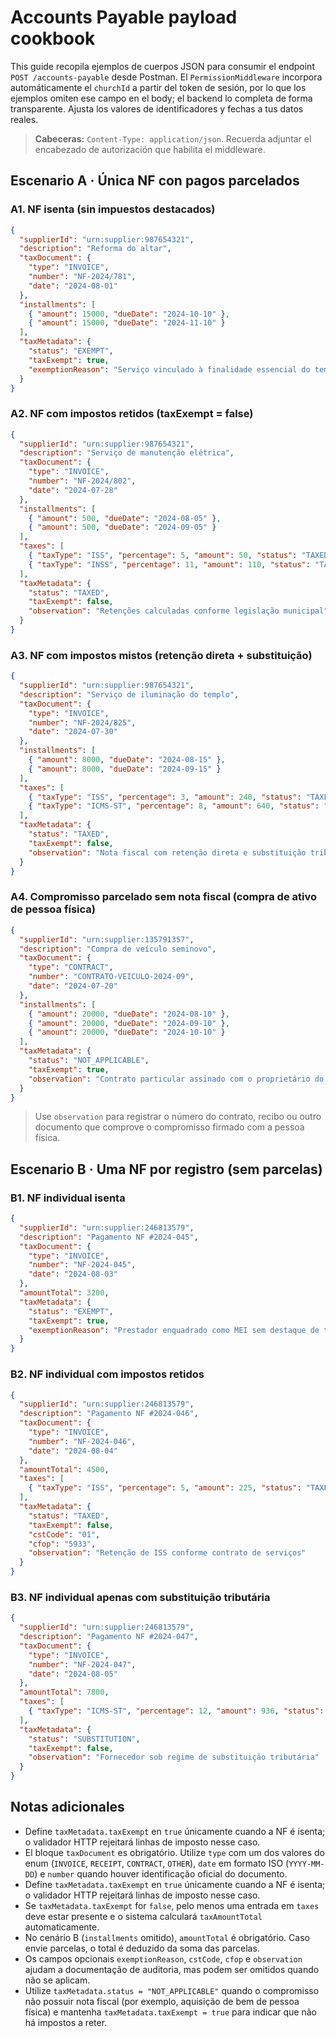 # Accounts Payable payload cookbook

This guide recopila ejemplos de cuerpos JSON para consumir el endpoint `POST /accounts-payable` desde Postman.
El `PermissionMiddleware` incorpora automáticamente el `churchId` a partir del token de sesión, por lo que los ejemplos omiten ese campo en el body; el backend lo completa de forma transparente. Ajusta los valores de identificadores y fechas a tus datos reales.

> **Cabeceras:** `Content-Type: application/json`. Recuerda adjuntar el encabezado de autorización que habilita el middleware.

## Escenario A · Única NF con pagos parcelados

### A1. NF isenta (sin impuestos destacados)
```json
{
  "supplierId": "urn:supplier:987654321",
  "description": "Reforma do altar",
  "taxDocument": {
    "type": "INVOICE",
    "number": "NF-2024/781",
    "date": "2024-08-01"
  },
  "installments": [
    { "amount": 15000, "dueDate": "2024-10-10" },
    { "amount": 15000, "dueDate": "2024-11-10" }
  ],
  "taxMetadata": {
    "status": "EXEMPT",
    "taxExempt": true,
    "exemptionReason": "Serviço vinculado à finalidade essencial do templo"
  }
}
```

### A2. NF com impostos retidos (taxExempt = false)
```json
{
  "supplierId": "urn:supplier:987654321",
  "description": "Serviço de manutenção elétrica",
  "taxDocument": {
    "type": "INVOICE",
    "number": "NF-2024/802",
    "date": "2024-07-28"
  },
  "installments": [
    { "amount": 500, "dueDate": "2024-08-05" },
    { "amount": 500, "dueDate": "2024-09-05" }
  ],
  "taxes": [
    { "taxType": "ISS", "percentage": 5, "amount": 50, "status": "TAXED" },
    { "taxType": "INSS", "percentage": 11, "amount": 110, "status": "TAXED" }
  ],
  "taxMetadata": {
    "status": "TAXED",
    "taxExempt": false,
    "observation": "Retenções calculadas conforme legislação municipal"
  }
}
```

### A3. NF com impostos mistos (retenção direta + substituição)
```json
{
  "supplierId": "urn:supplier:987654321",
  "description": "Serviço de iluminação do templo",
  "taxDocument": {
    "type": "INVOICE",
    "number": "NF-2024/825",
    "date": "2024-07-30"
  },
  "installments": [
    { "amount": 8000, "dueDate": "2024-08-15" },
    { "amount": 8000, "dueDate": "2024-09-15" }
  ],
  "taxes": [
    { "taxType": "ISS", "percentage": 3, "amount": 240, "status": "TAXED" },
    { "taxType": "ICMS-ST", "percentage": 8, "amount": 640, "status": "SUBSTITUTION" }
  ],
  "taxMetadata": {
    "status": "TAXED",
    "taxExempt": false,
    "observation": "Nota fiscal com retenção direta e substituição tributária"
  }
}
```

### A4. Compromisso parcelado sem nota fiscal (compra de ativo de pessoa física)
```json
{
  "supplierId": "urn:supplier:135791357",
  "description": "Compra de veículo seminovo",
  "taxDocument": {
    "type": "CONTRACT",
    "number": "CONTRATO-VEICULO-2024-09",
    "date": "2024-07-20"
  },
  "installments": [
    { "amount": 20000, "dueDate": "2024-08-10" },
    { "amount": 20000, "dueDate": "2024-09-10" },
    { "amount": 20000, "dueDate": "2024-10-10" }
  ],
  "taxMetadata": {
    "status": "NOT_APPLICABLE",
    "taxExempt": true,
    "observation": "Contrato particular assinado com o proprietário do veículo"
  }
}
```
> Use `observation` para registrar o número do contrato, recibo ou outro documento que comprove o compromisso firmado com a pessoa física.

## Escenario B · Uma NF por registro (sem parcelas)

### B1. NF individual isenta
```json
{
  "supplierId": "urn:supplier:246813579",
  "description": "Pagamento NF #2024-045",
  "taxDocument": {
    "type": "INVOICE",
    "number": "NF-2024-045",
    "date": "2024-08-03"
  },
  "amountTotal": 3200,
  "taxMetadata": {
    "status": "EXEMPT",
    "taxExempt": true,
    "exemptionReason": "Prestador enquadrado como MEI sem destaque de tributos"
  }
}
```

### B2. NF individual com impostos retidos
```json
{
  "supplierId": "urn:supplier:246813579",
  "description": "Pagamento NF #2024-046",
  "taxDocument": {
    "type": "INVOICE",
    "number": "NF-2024-046",
    "date": "2024-08-04"
  },
  "amountTotal": 4500,
  "taxes": [
    { "taxType": "ISS", "percentage": 5, "amount": 225, "status": "TAXED" }
  ],
  "taxMetadata": {
    "status": "TAXED",
    "taxExempt": false,
    "cstCode": "01",
    "cfop": "5933",
    "observation": "Retenção de ISS conforme contrato de serviços"
  }
}
```

### B3. NF individual apenas com substituição tributária
```json
{
  "supplierId": "urn:supplier:246813579",
  "description": "Pagamento NF #2024-047",
  "taxDocument": {
    "type": "INVOICE",
    "number": "NF-2024-047",
    "date": "2024-08-05"
  },
  "amountTotal": 7800,
  "taxes": [
    { "taxType": "ICMS-ST", "percentage": 12, "amount": 936, "status": "SUBSTITUTION" }
  ],
  "taxMetadata": {
    "status": "SUBSTITUTION",
    "taxExempt": false,
    "observation": "Fornecedor sob regime de substituição tributária"
  }
}
```

## Notas adicionales

- Define `taxMetadata.taxExempt` en `true` únicamente cuando a NF é isenta; o validador HTTP rejeitará linhas de imposto nesse caso.
- El bloque `taxDocument` es obrigatório. Utilize `type` com um dos valores do enum (`INVOICE`, `RECEIPT`, `CONTRACT`, `OTHER`), `date` em formato ISO (`YYYY-MM-DD`) e `number` quando houver identificação oficial do documento.
- Define `taxMetadata.taxExempt` en `true` únicamente cuando a NF é isenta; o validador HTTP rejeitará linhas de imposto nesse caso.
- Se `taxMetadata.taxExempt` for `false`, pelo menos uma entrada em `taxes` deve estar presente e o sistema calculará `taxAmountTotal` automaticamente.
- No cenário B (`installments` omitido), `amountTotal` é obrigatório. Caso envie parcelas, o total é deduzido da soma das parcelas.
- Os campos opcionais `exemptionReason`, `cstCode`, `cfop` e `observation` ajudam a documentação de auditoria, mas podem ser omitidos quando não se aplicam.
- Utilize `taxMetadata.status = "NOT_APPLICABLE"` quando o compromisso não possuir nota fiscal (por exemplo, aquisição de bem de pessoa física) e mantenha `taxMetadata.taxExempt = true` para indicar que não há impostos a reter.
